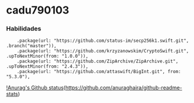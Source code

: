 # cadu790103
### Habilidades
        .package(url: "https://github.com/status-im/secp256k1.swift.git", .branch("master")),
        .package(url: "https://github.com/krzyzanowskim/CryptoSwift.git", .upToNextMinor(from: "1.0.0")),
        .package(url: "https://github.com/ZipArchive/ZipArchive.git", .upToNextMinor(from: "2.4.3")),
        .package(url: "https://github.com/attaswift/BigInt.git", from: "5.3.0"),
        
[!Anurag's Github status](https://gitgub-readme-stats-vercel.app/api/username-cadu790103&show_icons=true-theme-dark)(https://github.com/anuraghaira/github-readme-stats)
